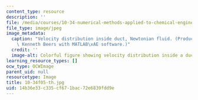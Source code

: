```yaml
---
content_type: resource
description: ''
file: /media/courses/10-34-numerical-methods-applied-to-chemical-engineering-fall-2005/14b36e33c335cf671bac72e6839fdd9e_10-34f05-th.jpg
file_type: image/jpeg
image_metadata:
  caption: "Velocity distribution inside duct, Newtonian fluid. (Produced by Professor\
    \ Kenneth Beers with MATLAB\xAE software.)"
  credit: ''
  image-alt: Colorful figure showing velocity distribution inside a duct.
learning_resource_types: []
ocw_type: OCWImage
parent_uid: null
resourcetype: Image
title: 10-34f05-th.jpg
uid: 14b36e33-c335-cf67-1bac-72e6839fdd9e
---
```

